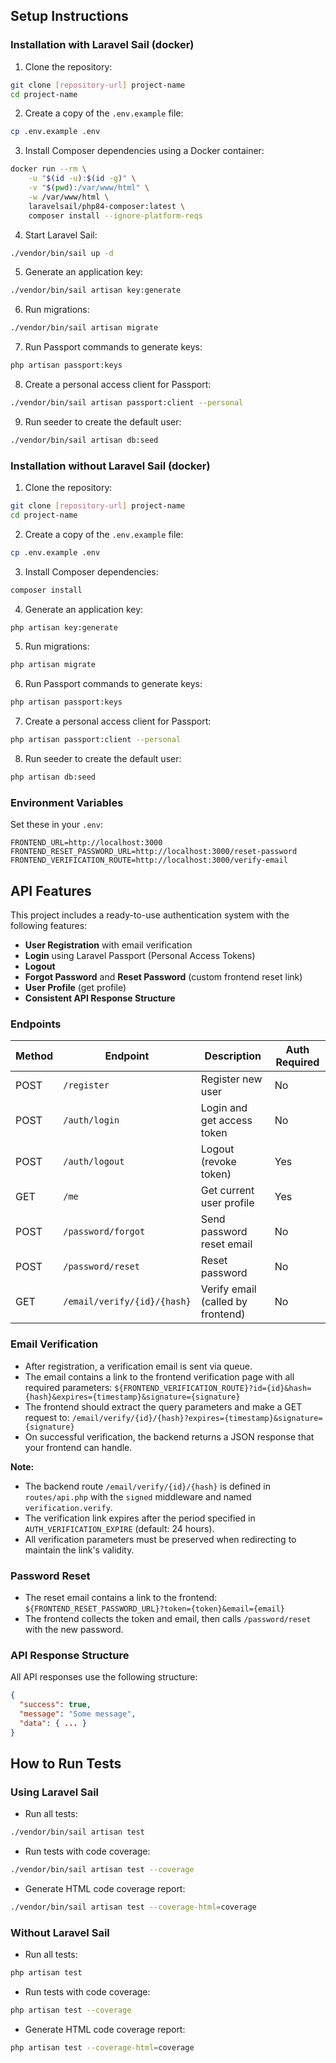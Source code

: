 ## Setup Instructions

### Installation with Laravel Sail (docker)

1. Clone the repository:
```bash
git clone [repository-url] project-name
cd project-name
```

2. Create a copy of the `.env.example` file:
```bash
cp .env.example .env
```

3. Install Composer dependencies using a Docker container:
```bash
docker run --rm \
    -u "$(id -u):$(id -g)" \
    -v "$(pwd):/var/www/html" \
    -w /var/www/html \
    laravelsail/php84-composer:latest \
    composer install --ignore-platform-reqs
```

4. Start Laravel Sail:
```bash
./vendor/bin/sail up -d
```

5. Generate an application key:
```bash
./vendor/bin/sail artisan key:generate
```

6. Run migrations:
```bash
./vendor/bin/sail artisan migrate
```

7. Run Passport commands to generate keys:
```bash
php artisan passport:keys
```

8. Create a personal access client for Passport:
```bash
./vendor/bin/sail artisan passport:client --personal
```

9. Run seeder to create the default user:
```bash
./vendor/bin/sail artisan db:seed
```

### Installation without Laravel Sail (docker)

1. Clone the repository:
```bash
git clone [repository-url] project-name
cd project-name
```

2. Create a copy of the `.env.example` file:
```bash
cp .env.example .env
```

3. Install Composer dependencies:
```bash
composer install
```

4. Generate an application key:
```bash
php artisan key:generate
```

5. Run migrations:
```bash
php artisan migrate
```

6. Run Passport commands to generate keys:
```bash
php artisan passport:keys
```

7. Create a personal access client for Passport:
```bash
php artisan passport:client --personal
```

8. Run seeder to create the default user:
```bash
php artisan db:seed
```

### Environment Variables

Set these in your `.env`:
```
FRONTEND_URL=http://localhost:3000
FRONTEND_RESET_PASSWORD_URL=http://localhost:3000/reset-password
FRONTEND_VERIFICATION_ROUTE=http://localhost:3000/verify-email
```

## API Features

This project includes a ready-to-use authentication system with the following features:

- **User Registration** with email verification
- **Login** using Laravel Passport (Personal Access Tokens)
- **Logout**
- **Forgot Password** and **Reset Password** (custom frontend reset link)
- **User Profile** (get profile)
- **Consistent API Response Structure**

### Endpoints

| Method | Endpoint                  | Description                        | Auth Required |
|--------|---------------------------|------------------------------------|--------------|
| POST   | `/register`               | Register new user                  | No           |
| POST   | `/auth/login`             | Login and get access token         | No           |
| POST   | `/auth/logout`            | Logout (revoke token)              | Yes          |
| GET    | `/me`                     | Get current user profile           | Yes          |
| POST   | `/password/forgot`        | Send password reset email          | No           |
| POST   | `/password/reset`         | Reset password                     | No           |
| GET    | `/email/verify/{id}/{hash}` | Verify email (called by frontend) | No           |

### Email Verification

- After registration, a verification email is sent via queue.
- The email contains a link to the frontend verification page with all required parameters:
  `${FRONTEND_VERIFICATION_ROUTE}?id={id}&hash={hash}&expires={timestamp}&signature={signature}`
- The frontend should extract the query parameters and make a GET request to:
  `/email/verify/{id}/{hash}?expires={timestamp}&signature={signature}`
- On successful verification, the backend returns a JSON response that your frontend can handle.

**Note:**  
- The backend route `/email/verify/{id}/{hash}` is defined in `routes/api.php` with the `signed` middleware and named `verification.verify`.  
- The verification link expires after the period specified in `AUTH_VERIFICATION_EXPIRE` (default: 24 hours).
- All verification parameters must be preserved when redirecting to maintain the link's validity.

### Password Reset

- The reset email contains a link to the frontend:  
  `${FRONTEND_RESET_PASSWORD_URL}?token={token}&email={email}`
- The frontend collects the token and email, then calls `/password/reset` with the new password.

### API Response Structure

All API responses use the following structure:
```json
{
  "success": true,
  "message": "Some message",
  "data": { ... }
}
```

## How to Run Tests

### Using Laravel Sail

- Run all tests:
```bash
./vendor/bin/sail artisan test
```

- Run tests with code coverage:
```bash
./vendor/bin/sail artisan test --coverage
```

- Generate HTML code coverage report:
```bash
./vendor/bin/sail artisan test --coverage-html=coverage
```

### Without Laravel Sail

- Run all tests:
```bash
php artisan test
```

- Run tests with code coverage:
```bash
php artisan test --coverage
```

- Generate HTML code coverage report:
```bash
php artisan test --coverage-html=coverage
```